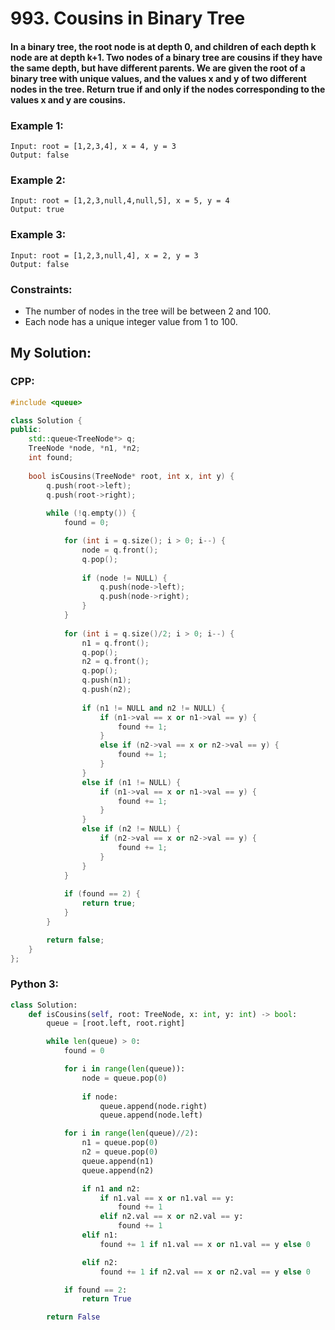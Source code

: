 # 993. Cousins in Binary Tree

#### In a binary tree, the root node is at depth 0, and children of each depth k node are at depth k+1. Two nodes of a binary tree are cousins if they have the same depth, but have different parents. We are given the root of a binary tree with unique values, and the values x and y of two different nodes in the tree. Return true if and only if the nodes corresponding to the values x and y are cousins.

### Example 1:
```
Input: root = [1,2,3,4], x = 4, y = 3
Output: false
```
### Example 2:
```
Input: root = [1,2,3,null,4,null,5], x = 5, y = 4
Output: true
```
### Example 3:
```
Input: root = [1,2,3,null,4], x = 2, y = 3
Output: false
```
### Constraints:
* The number of nodes in the tree will be between 2 and 100.
* Each node has a unique integer value from 1 to 100.

## My Solution:

### CPP:
```cpp
#include <queue>

class Solution {
public:
    std::queue<TreeNode*> q;
    TreeNode *node, *n1, *n2;
    int found;
    
    bool isCousins(TreeNode* root, int x, int y) {
        q.push(root->left);
        q.push(root->right);
        
        while (!q.empty()) {
            found = 0;

            for (int i = q.size(); i > 0; i--) {
                node = q.front();
                q.pop();
                
                if (node != NULL) {
                    q.push(node->left);
                    q.push(node->right);
                }
            }
            
            for (int i = q.size()/2; i > 0; i--) {
                n1 = q.front();
                q.pop();
                n2 = q.front();
                q.pop();
                q.push(n1);
                q.push(n2);
                
                if (n1 != NULL and n2 != NULL) {
                    if (n1->val == x or n1->val == y) {
                        found += 1;
                    }
                    else if (n2->val == x or n2->val == y) {
                        found += 1;
                    }
                }
                else if (n1 != NULL) {
                    if (n1->val == x or n1->val == y) {
                        found += 1;
                    }
                }
                else if (n2 != NULL) {
                    if (n2->val == x or n2->val == y) {
                        found += 1;
                    }
                }
            }
            
            if (found == 2) {
                return true;
            }
        }

        return false;
    }
};
```
### Python 3:
```python
class Solution:
    def isCousins(self, root: TreeNode, x: int, y: int) -> bool:
        queue = [root.left, root.right]

        while len(queue) > 0:
            found = 0

            for i in range(len(queue)):
                node = queue.pop(0)
                
                if node:
                    queue.append(node.right)
                    queue.append(node.left)

            for i in range(len(queue)//2):
                n1 = queue.pop(0)
                n2 = queue.pop(0)
                queue.append(n1)
                queue.append(n2)

                if n1 and n2:
                    if n1.val == x or n1.val == y:
                        found += 1 
                    elif n2.val == x or n2.val == y:
                        found += 1
                elif n1:
                    found += 1 if n1.val == x or n1.val == y else 0

                elif n2:
                    found += 1 if n2.val == x or n2.val == y else 0

            if found == 2:
                return True

        return False
```
